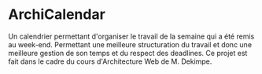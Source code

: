 # ArchiCalendar
Un calendrier permettant d'organiser le travail de la semaine qui a été remis au week-end. Permettant une meilleure structuration du travail et donc une meilleure gestion de son temps et du respect des deadlines. Ce projet est fait dans le cadre du cours d'Architecture Web de M. Dekimpe.
